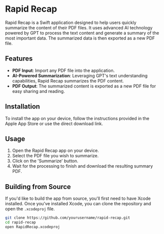 # Rapid Recap


Rapid Recap is a Swift application designed to help users quickly summarize the content of their PDF files. It uses advanced AI technology powered by GPT to process the text content and generate a summary of the most important data. The summarized data is then exported as a new PDF file.

## Features

- **PDF Input**: Import any PDF file into the application.
- **AI-Powered Summarization**: Leveraging GPT's text understanding capabilities, Rapid Recap summarizes the PDF content.
- **PDF Output**: The summarized content is exported as a new PDF file for easy sharing and reading.

## Installation

To install the app on your device, follow the instructions provided in the Apple App Store or use the direct download link.

## Usage

1. Open the Rapid Recap app on your device.
2. Select the PDF file you wish to summarize.
3. Click on the 'Summarize' button.
4. Wait for the processing to finish and download the resulting summary PDF.

## Building from Source

If you'd like to build the app from source, you'll first need to have Xcode installed. Once you've installed Xcode, you can clone the repository and open the `.xcodeproj` file.

```bash
git clone https://github.com/yourusername/rapid-recap.git
cd rapid-recap
open RapidRecap.xcodeproj

